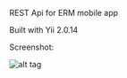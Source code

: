 REST Api for ERM mobile app

Built with Yii 2.0.14

Screenshot:

![alt tag](http://i.imgur.com/NyNASU9.png)
